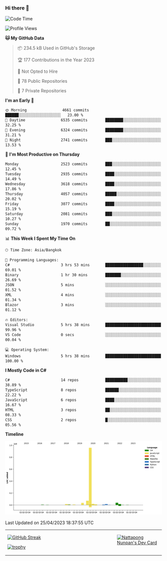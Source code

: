 ### Hi there 👋

<!--START_SECTION:waka-->
![Code Time](http://img.shields.io/badge/Code%20Time-543%20hrs%2053%20mins-blue)

![Profile Views](http://img.shields.io/badge/Profile%20Views-0-blue)

**🐱 My GitHub Data** 

> 📦 234.5 kB Used in GitHub's Storage 
 > 
> 🏆 177 Contributions in the Year 2023
 > 
> 🚫 Not Opted to Hire
 > 
> 📜 78 Public Repositories 
 > 
> 🔑 7 Private Repositories 
 > 
**I'm an Early 🐤** 

```text
🌞 Morning                4661 commits        ██████░░░░░░░░░░░░░░░░░░░   23.00 % 
🌆 Daytime                6535 commits        ████████░░░░░░░░░░░░░░░░░   32.25 % 
🌃 Evening                6324 commits        ████████░░░░░░░░░░░░░░░░░   31.21 % 
🌙 Night                  2741 commits        ███░░░░░░░░░░░░░░░░░░░░░░   13.53 % 
```
📅 **I'm Most Productive on Thursday** 

```text
Monday                   2523 commits        ███░░░░░░░░░░░░░░░░░░░░░░   12.45 % 
Tuesday                  2935 commits        ████░░░░░░░░░░░░░░░░░░░░░   14.49 % 
Wednesday                3618 commits        ████░░░░░░░░░░░░░░░░░░░░░   17.86 % 
Thursday                 4057 commits        █████░░░░░░░░░░░░░░░░░░░░   20.02 % 
Friday                   3077 commits        ████░░░░░░░░░░░░░░░░░░░░░   15.19 % 
Saturday                 2081 commits        ███░░░░░░░░░░░░░░░░░░░░░░   10.27 % 
Sunday                   1970 commits        ██░░░░░░░░░░░░░░░░░░░░░░░   09.72 % 
```


📊 **This Week I Spent My Time On** 

```text
🕑︎ Time Zone: Asia/Bangkok

💬 Programming Languages: 
C#                       3 hrs 53 mins       █████████████████░░░░░░░░   69.01 % 
Binary                   1 hr 30 mins        ███████░░░░░░░░░░░░░░░░░░   26.69 % 
JSON                     5 mins              ░░░░░░░░░░░░░░░░░░░░░░░░░   01.52 % 
XML                      4 mins              ░░░░░░░░░░░░░░░░░░░░░░░░░   01.34 % 
Blazor                   3 mins              ░░░░░░░░░░░░░░░░░░░░░░░░░   01.12 % 

🔥 Editors: 
Visual Studio            5 hrs 38 mins       █████████████████████████   99.96 % 
VS Code                  0 secs              ░░░░░░░░░░░░░░░░░░░░░░░░░   00.04 % 

💻 Operating System: 
Windows                  5 hrs 38 mins       █████████████████████████   100.00 % 
```

**I Mostly Code in C#** 

```text
C#                       14 repos            ██████████░░░░░░░░░░░░░░░   38.89 % 
TypeScript               8 repos             ██████░░░░░░░░░░░░░░░░░░░   22.22 % 
JavaScript               6 repos             ████░░░░░░░░░░░░░░░░░░░░░   16.67 % 
HTML                     3 repos             ██░░░░░░░░░░░░░░░░░░░░░░░   08.33 % 
CSS                      2 repos             █░░░░░░░░░░░░░░░░░░░░░░░░   05.56 % 
```



**Timeline**

![Lines of Code chart](https://raw.githubusercontent.com/aixasz/aixasz/main/assets/bar_graph.png)


 Last Updated on 25/04/2023 18:37:55 UTC
<!--END_SECTION:waka-->

<table>
<tr>
<td width="70%" valign="top">
 
 [![GitHub Streak](http://github-readme-streak-stats.herokuapp.com?user=aixasz&theme=github-dark&hide_border=true&date_format=%5BY%20%5DM%20j)](https://git.io/streak-stats)

 [![trophy](https://github-profile-trophy.vercel.app/?username=aixasz&theme=onedark)](https://github.com/ryo-ma/github-profile-trophy)
 </td>
<td width="30%" valign="top">
 
<a href="https://app.daily.dev/aixasz"><img src="https://api.daily.dev/devcards/403207936e6547c9a85ea449e9f3abe8.png?r=re8" alt="Nattapong Nunpan's Dev Card"/></a>

 </td>
</tr>
</table>
 
